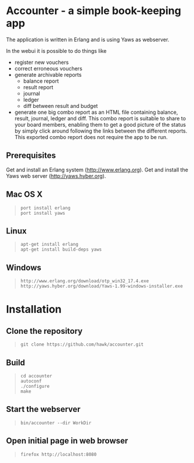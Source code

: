 Accounter - a simple book-keeping app
====================================

The application is written in Erlang and is using Yaws as webserver.

In the webui it is possible to do things like

- register new vouchers
- correct erroneous vouchers
- generate archivable reports
  - balance report
  - result report
  - journal
  - ledger
  - diff between result and budget
- generate one big combo report as an HTML file containing balance, result, journal, ledger and diff. This combo report is suitable to share to your board members, enabling them to get a good picture of the status by simply click around following the links between the different reports. This exported combo report does not require the app to be run.

Prerequisites
-------------

Get and install an Erlang system (http://www.erlang.org).
Get and install the Yaws web server (http://yaws.hyber.org).

Mac OS X
--------

>     port install erlang
>     port install yaws

Linux
-----

>     apt-get install erlang
>     apt-get install build-deps yaws

Windows
-------

>     http://www.erlang.org/download/otp_win32_17.4.exe
>     http://yaws.hyber.org/download/Yaws-1.99-windows-installer.exe


Installation
============

Clone the repository
--------------------

>     git clone https://github.com/hawk/accounter.git

Build
-----

>     cd accounter
>     autoconf
>     ./configure
>     make

Start the webserver
-------------------

>     bin/accounter --dir WorkDir


Open initial page in web browser
--------------------------------

>     firefox http://localhost:8080
